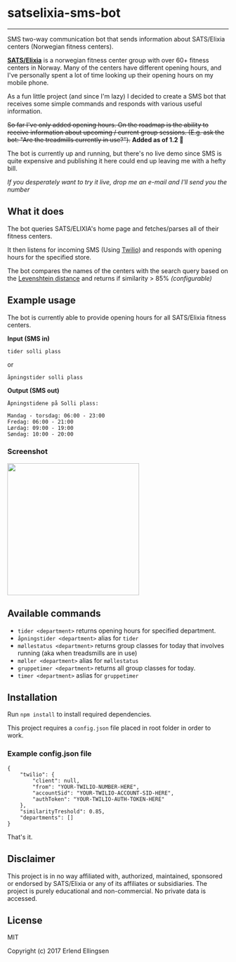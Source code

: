 # satselixia-sms-bot
______
SMS two-way communication bot that sends information about SATS/Elixia centers (Norwegian fitness centers).

[**SATS/Elixia**](http://satselixia.no) is a norwegian fitness center group with over 60+ fitness centers in Norway. Many of the centers have different opening hours, and I've personally spent a lot of time looking up their opening hours on my mobile phone.

As a fun little project (and since I'm lazy) I decided to create a SMS bot that receives some simple commands and responds with various useful information.

<strike>So far I've only added opening hours. On the roadmap is the ability to receive information about upcoming / current group sessions. (E.g. ask the bot: "Are the treadmills currently in use?").</strike> **Added as of 1.2 🏃**

The bot is currently up and running, but there's no live demo since SMS is quite expensive and publishing it here could end up leaving me with a hefty bill.

*If you desperately want to try it live, drop me an e-mail and I'll send you the number*

## What it does
The bot queries SATS/ELIXIA's home page and fetches/parses all of their fitness centers. 

It then listens for incoming SMS (Using [Twilio](http://twilio.com)) and responds with opening hours for the specified store.

The bot compares the names of the centers with the search query based on the
[Levenshtein distance](https://en.wikipedia.org/wiki/Levenshtein_distance) and returns if similarity > 85% *(configurable)*

## Example usage
The bot is currently able to provide opening hours for all SATS/Elixia fitness centers.


**Input (SMS in)**

```
tider solli plass
```

or

```
åpningstider solli plass
```

**Output (SMS out)**

```
Åpningstidene på Solli plass:

Mandag - torsdag: 06:00 - 23:00
Fredag: 06:00 - 21:00
Lørdag: 09:00 - 19:00
Søndag: 10:00 - 20:00
```

### Screenshot
<img src="http://i.imgur.com/tkNrPUK.png" height="300px">

## Available commands
* `tider <department>` returns opening hours for specified department.
* `åpningstider <department>` alias for `tider`
* `møllestatus <department>` returns group classes for today that involves running (aka when treadsmills are in use)
* `møller <department>` alias for `møllestatus`
* `gruppetimer <department>` returns all group classes for today.
* `timer <department>` aslias for `gruppetimer`

## Installation
Run `npm install` to install required dependencies.

This project requires a `config.json` file placed in root folder in order to work.

### Example config.json file

```
{
    "twilio": {
        "client": null,
        "from": "YOUR-TWILIO-NUMBER-HERE",
        "accountSid": "YOUR-TWILIO-ACCOUNT-SID-HERE",
        "authToken": "YOUR-TWILIO-AUTH-TOKEN-HERE"
    },
    "similarityTreshold": 0.85,
    "departments": []
}
```

That's it.


## Disclaimer
This project is in no way affiliated with, authorized, maintained, sponsored or endorsed by SATS/Elixia or any of its affiliates or subsidiaries. The project is purely educational and non-commercial. No private data is accessed.

## License
MIT

Copyright (c) 2017 Erlend Ellingsen

